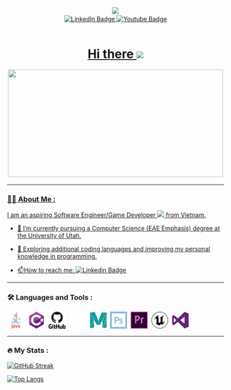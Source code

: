 <div id="header" align="center">
  <img src="https://media.giphy.com/media/gjrYDwbjnK8x36xZIO/giphy.gif" width="100"/>
  
  <div id="badges">
  <a href="www.linkedin.com/in/nhhn25">
    <img src="https://img.shields.io/badge/LinkedIn-blue?style=for-the-badge&logo=linkedin&logoColor=white" alt="LinkedIn Badge"/>
  </a>
  <a href="https://www.youtube.com/@hainamnguyenhuynh6375/playlists">
    <img src="https://img.shields.io/badge/YouTube-red?style=for-the-badge&logo=youtube&logoColor=white" alt="Youtube Badge"/>
  </div>

  <div id ="profile-views">
	  <a href="https://github.com/NHHN25">
    <img src="https://komarev.com/ghpvc/?username=NHHN25&style=flat-square&color=blue" alt=""/>
  </div>
    
  <h1>
  Hi there
  <img src="https://media.giphy.com/media/Wj7lNjMNDxSmc/giphy.gif" width="30px"/>
</h1>
</div>
  
<div align="center">
  <img src="https://media.giphy.com/media/mTPjPA6SSXgTsnZ1Dh/giphy.gif" width="500" height="250"/>
</div>
  
 ---

### :man_technologist: About Me :
I am an aspiring Software Engineer/Game Developer <img src="https://media.giphy.com/media/WUlplcMpOCEmTGBtBW/giphy.gif" width="30"> from Vietnam.

- :telescope: I’m currently pursuing a Computer Science (EAE Emphasis) degree at the University of Utah.

- :seedling: Exploring additional coding languages and improving my personal knowledge in programming.

- :mailbox:How to reach me: [![Linkedin Badge](https://img.shields.io/badge/-NHHN25-blue?style=flat&logo=Linkedin&logoColor=white)](www.linkedin.com/in/nhhn25)
  
---

### :hammer_and_wrench: Languages and Tools :
<div>
  <img src="https://github.com/devicons/devicon/blob/master/icons/java/java-original-wordmark.svg" title="Java" alt="Java" width="40" height="40"/>&nbsp;
  <img src="https://github.com/devicons/devicon/blob/master/icons/csharp/csharp-original.svg" title="C#" alt="Csharp" width="40" height="40"/>&nbsp;
  <img src="https://github.com/devicons/devicon/blob/master/icons/github/github-original-wordmark.svg" title="Github" alt="GitHub" width="40" height="40"/>&nbsp;
  <img src="https://github.com/devicons/devicon/blob/master/icons/discordjs/discordjs-plain.svg" title="discordjs UI" alt="DiscordJS" width="40" height="40"/>&nbsp;
  <img src="https://github.com/devicons/devicon/blob/master/icons/maya/maya-plain.svg" title="Maya" alt="maya" width="40" height="40"/>&nbsp;
  <img src="https://github.com/devicons/devicon/blob/master/icons/photoshop/photoshop-line.svg" title="Photoshop" alt="PS " width="40" height="40"/>&nbsp;
  <img src="https://github.com/devicons/devicon/blob/master/icons/premierepro/premierepro-original.svg"  title="PremierePro" alt="Adobe Premiere Pro" width="40" height="40"/>&nbsp;
  <img src="https://github.com/devicons/devicon/blob/master/icons/unrealengine/unrealengine-original.svg" title="Unreal" alt="UR5" width="40" height="40"/>&nbsp;
  <img src="https://github.com/devicons/devicon/blob/master/icons/visualstudio/visualstudio-plain.svg" title="VS" alt="VisualStudio" width="40" height="40"/>&nbsp;
</div>
	
---

### :fire: My Stats :
[![GitHub Streak](http://github-readme-streak-stats.herokuapp.com?user=NHHN25&theme=dark&background=000000)](https://git.io/streak-stats)

[![Top Langs](https://github-readme-stats.vercel.app/api/top-langs/?username=NHHN25&layout=compact&theme=vision-friendly-dark)](https://github.com/anuraghazra/github-readme-stats)
	








  
  
